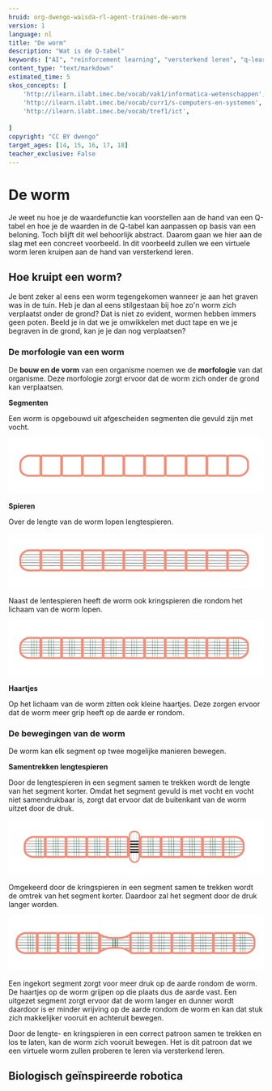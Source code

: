 ```yaml
---
hruid: org-dwengo-waisda-rl-agent-trainen-de-worm
version: 1
language: nl
title: "De worm"
description: "Wat is de Q-tabel"
keywords: ["AI", "reïnforcement learning", "versterkend leren", "q-learning", "q-tabel"]
content_type: "text/markdown"
estimated_time: 5
skos_concepts: [
    'http://ilearn.ilabt.imec.be/vocab/vak1/informatica-wetenschappen', 
    'http://ilearn.ilabt.imec.be/vocab/curr1/s-computers-en-systemen',
    'http://ilearn.ilabt.imec.be/vocab/tref1/ict',

]
copyright: "CC BY dwengo"
target_ages: [14, 15, 16, 17, 18]
teacher_exclusive: False
---
```


# De worm

Je weet nu hoe je de waardefunctie kan voorstellen aan de hand van een Q-tabel en hoe je de waarden in de Q-tabel kan aanpassen op basis van een beloning. Toch blijft dit wel behoorlijk abstract. Daarom gaan we hier aan de slag met een concreet voorbeeld. In dit voorbeeld zullen we een virtuele worm leren kruipen aan de hand van versterkend leren. 

## Hoe kruipt een worm?

Je bent zeker al eens een worm tegengekomen wanneer je aan het graven was in de tuin. Heb je dan al eens stilgestaan bij hoe zo'n worm zich verplaatst onder de grond? Dat is niet zo evident, wormen hebben immers geen poten. Beeld je in dat we je omwikkelen met duct tape en we je begraven in de grond, kan je je dan nog verplaatsen?

### De morfologie van een worm

De **bouw en de vorm** van een organisme noemen we de **morfologie** van dat organisme. Deze morfologie zorgt ervoor dat de worm zich onder de grond kan verplaatsen. 

**Segmenten**

Een worm is opgebouwd uit afgescheiden segmenten die gevuld zijn met vocht.

![Segmenten van de worm](img/worm_base.png)

**Spieren**

Over de lengte van de worm lopen lengtespieren.

![Lengtespieren van de worm](img/worm_long_muscles.png)

Naast de lentespieren heeft de worm ook kringspieren die rondom het lichaam van de worm lopen.

![Kringspieren van de worm](img/worm_long_and_short_muscles.png)


**Haartjes**

Op het lichaam van de worm zitten ook kleine haartjes. Deze zorgen ervoor dat de worm meer grip heeft op de aarde er rondom.

### De bewegingen van de worm

De worm kan elk segment op twee mogelijke manieren bewegen.

**Samentrekken lengtespieren**

Door de lengtespieren in een segment samen te trekken wordt de lengte van het segment korter. Omdat het segment gevuld is met vocht en vocht niet samendrukbaar is, zorgt dat ervoor dat de buitenkant van de worm uitzet door de druk.

![Inkorten van een segment.](img/worm_contracted.png)

Omgekeerd door de kringspieren in een segment samen te trekken wordt de omtrek van het segment korter. Daardoor zal het segment door de druk langer worden.

![Uitzetten van een segment](img/worm_expanded_segment.png)

Een ingekort segment zorgt voor meer druk op de aarde rondom de worm. De haartjes op de worm grijpen op die plaats dus de aarde vast. Een uitgezet segment zorgt ervoor dat de worm langer en dunner wordt daardoor is er minder wrijving op de aarde rondom de worm en kan dat stuk zich makkelijker vooruit en achteruit bewegen.

Door de lengte- en kringspieren in een correct patroon samen te trekken en los te laten, kan de worm zich vooruit bewegen. Het is dit patroon dat we een virtuele worm zullen proberen te leren via versterkend leren.

<div class="dwengo-content sideinfo">
<h2 class="title">Biologisch geïnspireerde robotica</h2>
<div class="content">

</div>
</div>